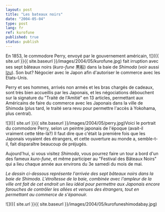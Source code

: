 ```yaml
---
layout: post
title: "Les bateaux noirs"
date: "2004-05-04"
type: post
lang: fr
ref: kurofune
published: true
status: publish
---
```




En 1853, le commodore Perry, envoyé par le gouvernement américain, ![]({{ site.url }}{{ site.baseurl }}/images/2004/05/kurofune.jpg) fait irruption avec ses sept bâteaux noirs (_kuro-fune_ 黒船) dans la baie de _Shimoda_ (voir aussi [Izu](http://www.japonophile.com/article_izu_fr.html)). Son but? Négocier avec le Japon afin d'autoriser le commerce avec les Etats-Unis.

Perry et ses hommes, arrivés non armés et les bras chargés de cadeaux, sont très bien accueillis par les Japonais, et les négociations débouchent sur la signature du "Traité de l'Amitié" en 13 articles, permettant aux Américains de faire du commerce avec les Japonais dans la ville de Shimoda (plus tard, le traité sera revu pour permettre l'accès à Yokohama, plus central).

![]({{ site.url }}{{ site.baseurl }}/images/2004/05/perry.jpg)Voici le portrait du commodore Perry, selon un peintre japonais de l'époque (avait-il vraiment cette tête-là?) Il faut dire que c'était la première fois que les Japonais voyaient des étrangers, et cette ouverture au monde a, semble-t-il, fait disparaître beaucoup de préjugés.

Aujourd'hui, si vous visitez _Shimoda_, vous pourrez faire un tour a bord d'un des fameux _kuro-fune_, et même participer au "Festival des Bâteaux Noirs" qui a lieu chaque année aux environs du 3e samedi du mois de mai.

_Le dessin ci-dessous représente l'arrivée des sept bâteaux noirs dans la baie de Shimoda. L'étroîtesse de la baie, combinée avec l'ampleur de la ville ont fait de cet endroit un lieu idéal pour permettre aux Japonais encore farouches de contrôler les allées et venues des étrangers, tout en permettant au commerce de s'épanouir._

![]({{ site.url }}{{ site.baseurl }}/images/2004/05/kurofuneshimodabay.jpg)


